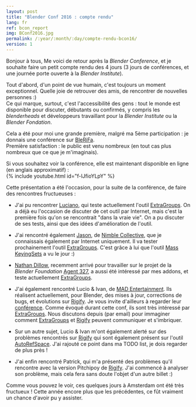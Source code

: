 ```yaml
---
layout: post
title: "Blender Conf 2016 : compte rendu"
lang: fr
ref: bcon_report
img: BConf2016.jpg
permalink: /:year/:month/:day/compte-rendu-bcon16/
version: 1
---
```


Bonjour à tous,
Me voici de retour après la _Blender Conference_, et je souhaite faire un petit compte rendu des 4 jours (3 jours de conférences, et une journée porte ouverte à la _Blender Institute_).

Tout d'abord, d'un point de vue humain, c'est toujours un moment exceptionnel. Quelle joie de retrouver des amis, de rencontrer de nouvelles personnes :)  
Ce qui marque, surtout, c'est l'accessibilité des gens : tout le monde est disponible pour discuter, débutants ou  confirmés, y compris les _blenderheads_ et développeurs travaillant pour la _Blender Institute_ ou la _Blender Fondation_.  

Cela a été pour moi une grande première, malgré ma 5ème participation : je donnais une conférence sur [BleRiFa][1].  
Première satisfaction : le public est venu nombreux (en tout cas plus nombreux que ce que je m'imaginais).

Si vous souhaitez voir la conférence, elle est maintenant disponible en ligne (en anglais approximatif) :  
{% include youtube.html id="f-lJfioYLpY" %}
<br/>

Cette présentation a été l'occasion, pour la suite de la conférence, de faire des rencontres fructueuses :

*  J'ai pu rencontrer [Luciano][2], qui teste actuellement l'outil [ExtraGroups][3]. On a déjà eu l'occasion de discuter de cet outil par Internet, mais c'est la première fois qu'on se rencontrait "dans la vraie vie". On a pu discuter de ses tests, ainsi que des idées d'amélioration de l'outil.

* J'ai rencontré également [Jason][4], de [Nimble Collective][12], que je connaissais également par Internet uniquement. Il va tester prochainement l'outil [ExtraGroups][3]. C'est grâce à lui que l'outil [Mass KeyingSets][5] a vu le jour :)

* [Nathan Dillow][6], recemment arrivé pour travailler sur le projet de la _Blender Foundation_ [Agent 327][7], a aussi été intéressé par mes addons, et teste actuellement [ExtraGroups][3].

* J'ai également rencontré Lucio & Ivan, de [MAD Entertainment][7]. Ils réalisent actuellement, pour Blender, des mises à jour, corrections de bugs, et évolutions sur [Rigify][8]. Je vous invite d'ailleurs à regarder leur [conférence][9]. Comme évoqué durant cette conf, ils sont très intéressé par [ExtraGroups][3]. Nous discutons depuis (par email) pour immaginer comment [ExtraGroups][3] et [Rigify][8] peuvent communiquer et s'imbriquer.

* Sur un autre sujet, Lucio & Ivan m'ont également alerté sur des problèmes rencontrés sur [Rigify][8] qui sont également présent sur l'outil [AutoRefSpace][10]. J'ai rajouté ce point dans ma TODO list, je dois regarder de plus près !

*  J'ai enfin rencontré Patrick, qui m'a présenté des problèmes qu'il rencontre avec la version Pitchipoy de [Rigify][8]. J'ai commencé à analyser son problème, mais cela fera sans doute l'objet d'un autre billet :)

Comme vous pouvez le voir, ces quelques jours à Amsterdam ont été très fructueux ! Cette année encore plus que les précédentes, ce fût vraiment un chance d'avoir pu y assister.

[1]: http://BleRiFa.com
[2]: https://twitter.com/loochmunz
[3]: http://blerifa.com/tools/ExtraGroups/
[4]: https://twitter.com/Shhlife
[5]: http://blerifa.com/tools/MassKeyingSets/
[6]: https://twitter.com/NathanDillow
[7]: http://www.madinnaples.com/
[8]: https://wiki.blender.org/index.php/Extensions:2.6/Py/Scripts/Rigging/Rigify
[9]: https://www.youtube.com/watch?v=f6yHZDzoT1c
[10]: http://blerifa.com/tools/AutoRefSpace/
[12]: https://www.nimblecollective.com/
